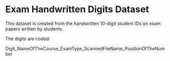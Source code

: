 # Exam Handwritten Digits Dataset

This dataset is created from the handwritten 10-digit student IDs on exam papers written by students.

The digits are coded:

Digit_NameOfTheCourse_ExamType_ScannedFileName_PositionOfTheNumber